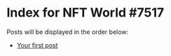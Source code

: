 # Index for NFT World #7517
Posts will be displayed in the order below:

- [Your first post](./001-first.md)


